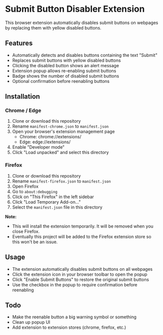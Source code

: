 # Submit Button Disabler Extension

This browser extension automatically disables submit buttons on webpages by replacing them with yellow disabled buttons.

## Features

- Automatically detects and disables buttons containing the text "Submit"
- Replaces submit buttons with yellow disabled buttons
- Clicking the disabled button shows an alert message
- Extension popup allows re-enabling submit buttons
- Badge shows the number of disabled submit buttons
- Optional confirmation before reenabling buttons

## Installation

### Chrome / Edge

1. Clone or download this repository
2. Rename `manifest-chrome.json` to `manifest.json`
3. Open your browser's extension management page
   - Chrome: chrome://extensions/
   - Edge: edge://extensions/
4. Enable "Developer mode"
5. Click "Load unpacked" and select this directory

### Firefox

1. Clone or download this repository
2. Rename `manifest-firefox.json` to `manifest.json`
3. Open Firefox
4. Go to `about:debugging`
5. Click on "This Firefox" in the left sidebar
6. Click "Load Temporary Add-on..."
7. Select the `manifest.json` file in this directory

**Note:**
- This will install the extension temporarily. It will be removed when you close Firefox.
- Eventually this project will be added to the Firefox extension store so this won't be an issue.

## Usage

- The extension automatically disables submit buttons on all webpages
- Click the extension icon in your browser toolbar to open the popup
- Click "Enable Submit Buttons" to restore the original submit buttons
- Use the checkbox in the popup to require confirmation before reenabling

## Todo

- Make the reenable button a big warning symbol or something
- Clean up popup UI
- Add extension to extension stores (chrome, firefox, etc.)